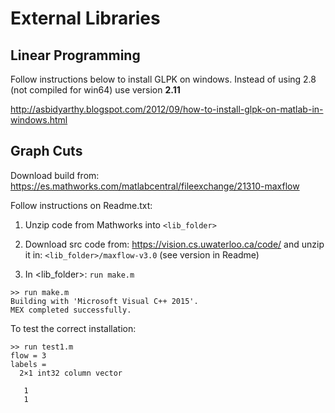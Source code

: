 # External Libraries

## Linear Programming

Follow instructions below to install GLPK on windows. Instead of using 2.8 (not compiled for win64) use version **2.11**

http://asbidyarthy.blogspot.com/2012/09/how-to-install-glpk-on-matlab-in-windows.html

## Graph Cuts

Download build from:
https://es.mathworks.com/matlabcentral/fileexchange/21310-maxflow

Follow instructions on Readme.txt:

1. Unzip code from Mathworks into
`<lib_folder>`

2. Download src code from: https://vision.cs.uwaterloo.ca/code/ and unzip it in: 
`<lib_folder>/maxflow-v3.0` (see version in Readme)

3. In <lib_folder>: `run make.m`
```
>> run make.m
Building with 'Microsoft Visual C++ 2015'.
MEX completed successfully.
```

To test the correct installation:
```
>> run test1.m
flow = 3
labels =
  2×1 int32 column vector

   1
   1
```
